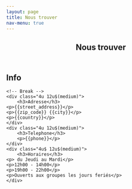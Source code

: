 ```yaml
---
layout: page
title: Nous trouver
nav-menu: true
---
```


<!-- Main -->
<div id="main" class="alt">

<!-- One -->
<section id="one">
	<div class="inner">
		<header class="major">
			<h1>Nous trouver</h1>
		</header>

<!-- Content -->
<h2 id="content">Info</h2>
<div class="row">
	<!-- 
	<div class="6u 12u$(small)">
		<h3>Adresse</h3>
    <p>Mathildenstraße 29</p>	
    <p>Nürnberg, Bayern 90489</p>
    <p>Deutschland</p>
  </div>
	<div class="6u$ 12u$(small)">
		<h3>Telefon</h3>
		<p>0911 / 47001898</p>	
    <p>0911 / 47001899</p>
	</div>
	-->
	
	<!-- Break -->
	<div class="4u 12u$(medium)">
		<h3>Adresse</h3>
    <p>{{street_address}}</p>	
    <p>{{zip_code}} {{city}}</p>
    <p>{{country}}</p>
	</div>
	<div class="4u 12u$(medium)">
		<h3>Telephone</h3>
		<p>{{phone}}</p>	 
	</div>
	<div class="4u$ 12u$(medium)">
		<h3>Horaires</h3>
    <p> du Jeudi au Mardi</p>	
    <p>12h00 - 14h00</p>
    <p>19h00 - 22h00</p>
    <p>Ouverts aux groupes les jours feriés</p>	
	</div>
</div>

</div>
</section>

</div>
